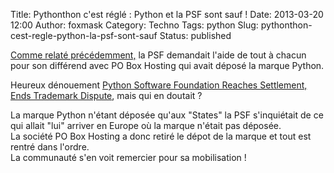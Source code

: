Title: Pythonthon c'est réglé : Python et la PSF sont sauf !
Date: 2013-03-20 12:00
Author: foxmask
Category: Techno
Tags: python
Slug: pythonthon-cest-regle-python-la-psf-sont-sauf
Status: published

[Comme relaté
précédemment,](/post/2013/02/16/pythonthon/ "Pythonthon")
la PSF demandait l'aide de tout à chacun pour son différend avec PO Box
Hosting qui avait déposé la marque Python.

Heureux dénouement [Python Software Foundation Reaches Settlement, Ends
Trademark
Dispute](http://pyfound.blogspot.fr/2013/03/python-software-foundation-reaches.html),
mais qui en doutait ?

La marque Python n'étant déposée qu'aux "States" la PSF s'inquiétait de
ce qui allait "lui" arriver en Europe où la marque n'était pas déposée.  
La société PO Box Hosting a donc retiré le dépot de la marque et tout
est rentré dans l'ordre.  
La communauté s'en voit remercier pour sa mobilisation !

